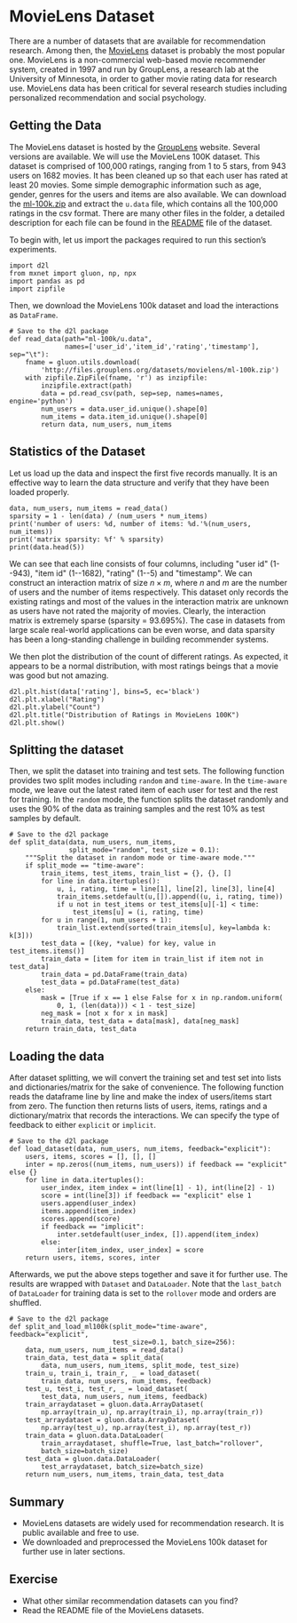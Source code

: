 #  MovieLens Dataset

There are a number of datasets that are available for recommendation research. Among then, the [MovieLens](https://movielens.org/) dataset is probably the most popular one. MovieLens is a non-commercial web-based movie recommender system, created in 1997 and run by GroupLens, a research lab at the University of Minnesota, in order to gather movie rating data for research use.  MovieLens data has been critical for several research studies including personalized recommendation and social psychology.


## Getting the Data

The MovieLens dataset is hosted by the [GroupLens](https://grouplens.org/datasets/movielens/) website. Several versions are available. We will use the MovieLens 100K dataset.  This dataset is comprised of 100,000 ratings, ranging from 1 to 5 stars, from 943 users on 1682 movies. It has been cleaned up so that each user has rated at least 20 movies. Some simple demographic information such as age, gender, genres for the users and items are also available.  We can download the [ml-100k.zip](http://files.grouplens.org/datasets/movielens/ml-100k.zip) and extract the `u.data` file, which contains all the 100,000 ratings in the csv format. There are many other files in the folder, a detailed description for each file can be found in the [README](http://files.grouplens.org/datasets/movielens/ml-100k-README.txt) file of the dataset. 

To begin with, let us import the packages required to run this section’s experiments.

```{.python .input  n=2}
import d2l
from mxnet import gluon, np, npx
import pandas as pd
import zipfile
```

Then, we download the MovieLens 100k dataset and load the interactions as `DataFrame`.

```{.python .input  n=3}
# Save to the d2l package
def read_data(path="ml-100k/u.data",
              names=['user_id','item_id','rating','timestamp'], sep="\t"):
    fname = gluon.utils.download(
        'http://files.grouplens.org/datasets/movielens/ml-100k.zip')
    with zipfile.ZipFile(fname, 'r') as inzipfile:
        inzipfile.extract(path)
        data = pd.read_csv(path, sep=sep, names=names, engine='python')
        num_users = data.user_id.unique().shape[0]
        num_items = data.item_id.unique().shape[0]
        return data, num_users, num_items
```

## Statistics of the Dataset

Let us load up the data and inspect the first five records manually. It is an effective way to learn the data structure and verify that they have been loaded properly.

```{.python .input  n=4}
data, num_users, num_items = read_data()
sparsity = 1 - len(data) / (num_users * num_items)
print('number of users: %d, number of items: %d.'%(num_users, num_items))
print('matrix sparsity: %f' % sparsity)
print(data.head(5))
```

We can see that each line consists of four columns, including "user id" (1--943), "item id" (1--1682), "rating" (1--5) and "timestamp". We can construct an interaction matrix of size $n \times m$, where $n$ and $m$ are the number of users and the number of items respectively. This dataset only records the existing ratings and most of the values in the interaction matrix are unknown as users have not rated the majority of movies. Clearly, the interaction matrix is extremely sparse (sparsity = 93.695%). The case in datasets from large scale real-world applications can be even worse, and data sparsity has been a long-standing challenge in building recommender systems.

We then plot the distribution of the count of different ratings. As expected, it appears to be a normal distribution, with most ratings beings that a movie was good but not amazing.

```{.python .input  n=5}
d2l.plt.hist(data['rating'], bins=5, ec='black')
d2l.plt.xlabel("Rating")
d2l.plt.ylabel("Count")
d2l.plt.title("Distribution of Ratings in MovieLens 100K")
d2l.plt.show()
```

## Splitting the dataset

Then, we split the dataset into training and test sets. The following function provides two split modes including `random` and `time-aware`. In the `time-aware` mode, we leave out the latest rated item of each user for test and the rest for training. In the `random` mode, the function splits the dataset randomly and uses the 90% of the data as training samples and the rest 10% as test samples by default.

```{.python .input  n=6}
# Save to the d2l package
def split_data(data, num_users, num_items, 
               split_mode="random", test_size = 0.1):
    """Split the dataset in random mode or time-aware mode."""
    if split_mode == "time-aware":
        train_items, test_items, train_list = {}, {}, []
        for line in data.itertuples():
            u, i, rating, time = line[1], line[2], line[3], line[4]
            train_items.setdefault(u,[]).append((u, i, rating, time))
            if u not in test_items or test_items[u][-1] < time:
                test_items[u] = (i, rating, time)
        for u in range(1, num_users + 1):
            train_list.extend(sorted(train_items[u], key=lambda k: k[3]))
        test_data = [(key, *value) for key, value in test_items.items()]
        train_data = [item for item in train_list if item not in test_data]
        train_data = pd.DataFrame(train_data)
        test_data = pd.DataFrame(test_data)
    else:
        mask = [True if x == 1 else False for x in np.random.uniform(
            0, 1, (len(data))) < 1 - test_size]
        neg_mask = [not x for x in mask]
        train_data, test_data = data[mask], data[neg_mask]
    return train_data, test_data
```

## Loading the data

After dataset splitting, we will convert the training set and test set into lists and dictionaries/matrix for the sake of convenience. The following function reads the dataframe line by line and make the index of users/items start from zero. The function then returns lists of users, items, ratings and a dictionary/matrix that records the interactions. We can specify the type of feedback to either `explicit` or `implicit`.

```{.python .input  n=25}
# Save to the d2l package
def load_dataset(data, num_users, num_items, feedback="explicit"):
    users, items, scores = [], [], []
    inter = np.zeros((num_items, num_users)) if feedback == "explicit" else {}
    for line in data.itertuples():
        user_index, item_index = int(line[1] - 1), int(line[2] - 1)
        score = int(line[3]) if feedback == "explicit" else 1
        users.append(user_index)
        items.append(item_index)
        scores.append(score)
        if feedback == "implicit":
            inter.setdefault(user_index, []).append(item_index)
        else:
            inter[item_index, user_index] = score
    return users, items, scores, inter
```

Afterwards, we put the above steps together and save it for further use. The results are wrapped with `Dataset` and `DataLoader`. Note that the `last_batch` of `DataLoader` for training data is set to the `rollover` mode and orders are shuffled.

```{.python .input  n=26}
# Save to the d2l package
def split_and_load_ml100k(split_mode="time-aware", feedback="explicit", 
                          test_size=0.1, batch_size=256):
    data, num_users, num_items = read_data()
    train_data, test_data = split_data(
        data, num_users, num_items, split_mode, test_size)
    train_u, train_i, train_r, _ = load_dataset(
        train_data, num_users, num_items, feedback)
    test_u, test_i, test_r, _ = load_dataset(
        test_data, num_users, num_items, feedback) 
    train_arraydataset = gluon.data.ArrayDataset(
        np.array(train_u), np.array(train_i), np.array(train_r))
    test_arraydataset = gluon.data.ArrayDataset(
        np.array(test_u), np.array(test_i), np.array(test_r))
    train_data = gluon.data.DataLoader(
        train_arraydataset, shuffle=True, last_batch="rollover",
        batch_size=batch_size)
    test_data = gluon.data.DataLoader(
        test_arraydataset, batch_size=batch_size)
    return num_users, num_items, train_data, test_data
```

## Summary

* MovieLens datasets are widely used for recommendation research. It is public available and free to use.
* We downloaded and preprocessed the MovieLens 100k dataset for further use in later sections. 


## Exercise

* What other similar recommendation datasets can you find?
* Read the README file of the MovieLens datasets.
